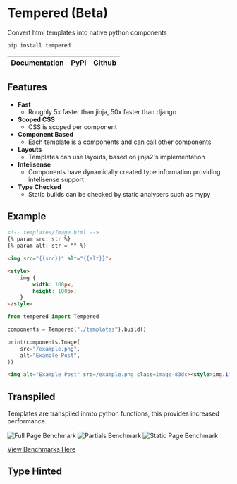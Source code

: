 # Tempered (Beta)

Convert html templates into native python components

```python
pip install tempered
```

| [Documentation](https://github.com/Ben-Brady/tempered/blob/main/docs/index.md) | [PyPi](https://pypi.org/project/tempered) | [Github](https://github.com/Ben-Brady/tempered)|
| - | - | - |

## Features

- **Fast**
  - Roughly 5x faster than jinja, 50x faster than django
- **Scoped CSS**
  - CSS is scoped per component
- **Component Based**
  - Each template is a components and can call other components
- **Layouts**
  - Templates can use layouts, based on jinja2's implementation
- **Intelisense**
  - Components have dynamically created type information providing intelisense support
- **Type Checked**
  - Static builds can be checked by static analysers such as mypy

## Example

```html
<!-- templates/Image.html -->
{% param src: str %}
{% param alt: str = "" %}

<img src="{{src}}" alt="{{alt}}">

<style>
    img {
        width: 100px;
        height: 100px;
    }
</style>
```

```python
from tempered import Tempered

components = Tempered("./templates").build()

print(components.Image(
    src="/example.png",
    alt="Example Post",
))
```

```html
<img alt="Example Post" src=/example.png class=image-83dc><style>img.image-83dc{width:100px;height:100px}</style>
```

## Transpiled

Templates are transpiled inmto python functions, this provides increased performance.

<picture align="center">
  <img align="center" alt="Full Page Benchmark" src="https://github.com/Ben-Brady/tempered/assets/64110708/684ff121-a2c9-41df-94dd-f5c0aa136d3e">
</picture>
<picture align="center">
  <img align="center" alt="Partials Benchmark" src="https://github.com/Ben-Brady/tempered/assets/64110708/6bbc6c1d-107b-47b3-9b59-fb9c78e6352f">
</picture>
<picture>
  <img align="center" alt="Static Page Benchmark" src="https://github.com/Ben-Brady/tempered/assets/64110708/a9c3242c-872d-4969-878d-fb39547ca67a">
</picture>

[View Benchmarks Here](https://github.com/Ben-Brady/tempered/tree/main/benchmarks)

## Type Hinted
